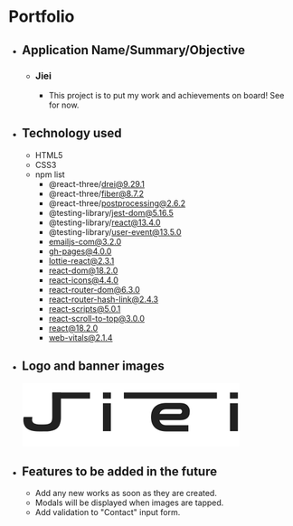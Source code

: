 # Portfolio

- ## Application Name/Summary/Objective
  -  ### Jiei
     - This project is to put my work and achievements on board! See for now.

- ## Technology used
  - HTML5
  - CSS3
  - npm list
    - @react-three/drei@9.29.1
    - @react-three/fiber@8.7.2
    - @react-three/postprocessing@2.6.2
    - @testing-library/jest-dom@5.16.5
    - @testing-library/react@13.4.0
    - @testing-library/user-event@13.5.0
    - emailjs-com@3.2.0
    - gh-pages@4.0.0
    - lottie-react@2.3.1
    - react-dom@18.2.0
    - react-icons@4.4.0
    - react-router-dom@6.3.0
    - react-router-hash-link@2.4.3
    - react-scripts@5.0.1
    - react-scroll-to-top@3.0.0
    - react@18.2.0
    - web-vitals@2.1.4

- ## Logo and banner images
  ![Logo](../src/img/Jiei.svg)

- ## Features to be added in the future
  - Add any new works as soon as they are created.
  - Modals will be displayed when images are tapped.
  - Add validation to "Contact" input form.